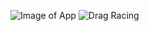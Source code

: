 
![Image of App](https://images.unsplash.com/photo-1594291609709-26e4759f2636?ixid=MXwxMjA3fDB8MHxwaG90by1wYWdlfHx8fGVufDB8fHw%3D&ixlib=rb-1.2.1&auto=format&fit=crop&w=1950&q=80)
![Drag Racing](splash.jpg)
